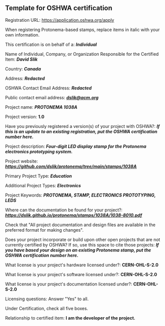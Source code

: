 ## Template for OSHWA certification

Registration URL: https://application.oshwa.org/apply

When registering Protonema-based stamps, replace items in italic with your own information.

This certification is on behalf of a: _**Individual**_

Name of Individual, Company, or Organization Responsible for the Certified Item: _**David Slik**_

Country: _**Canada**_

Address: _**Redacted**_

OSHWA Contact Email Address: _**Redacted**_

Public contact email address: _**dslik@acm.org**_

Project name: _**PROTONEMA 1038A**_

Project version: **1.0**

Have you previously registered a version(s) of your project with OSHWA?: _**If this is an update to an existing registration, put the OSHWA certification number here.**_

Project description: _**Four-digit LED display stamp for the Protonema electronics prototyping system.**_

Project website: _**https://github.com/dslik/protonema/tree/main/stamps/1038A**_

Primary Project Type: _**Education**_

Additional Project Types: _**Electronics**_

Project Keywords: _**PROTONEMA, STAMP, ELECTRONICS PROTOTYPING, LEDS**_

Where can the documentation be found for your project?: _**https://dslik.github.io/protonema/stamps/1038A/1038-8010.pdf**_

Check that "All project documentation and design files are available in the preferred format for making changes".

Does your project incorporate or build upon other open projects that are not currently certified by OSHWA? If so, use this space to cite those projects: _**If you have based your design on an existing Protonema stamp, put the OSHWA certification number here.**_

What license is your project's hardware licensed under?: **CERN-OHL-S-2.0**

What license is your project's software licensed under?: **CERN-OHL-S-2.0**

What license is your project's documentation licensed under?: **CERN-OHL-S-2.0**

Licensing questions: Answer "Yes" to all.

Under Certification, check all five boxes.

Relationship to certified item: **I am the developer of the project.**

